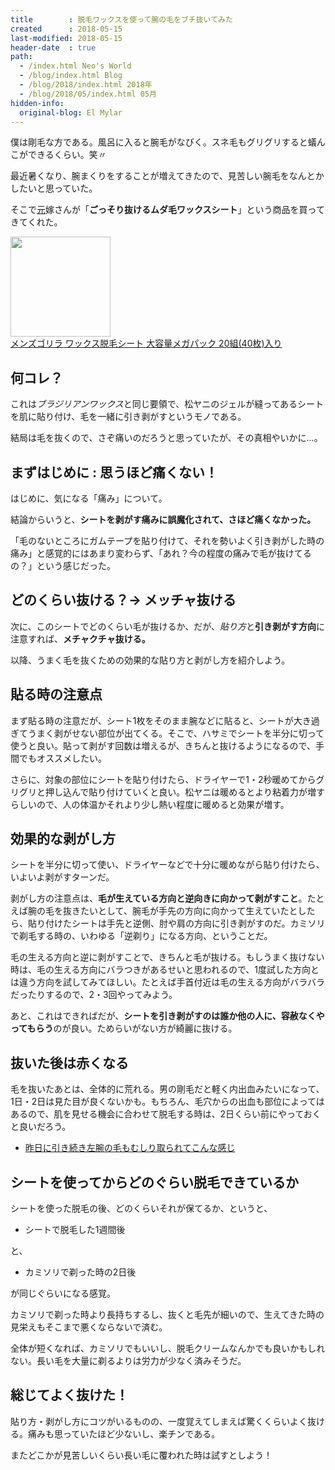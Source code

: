 ```yaml
---
title        : 脱毛ワックスを使って腕の毛をブチ抜いてみた
created      : 2018-05-15
last-modified: 2018-05-15
header-date  : true
path:
  - /index.html Neo's World
  - /blog/index.html Blog
  - /blog/2018/index.html 2018年
  - /blog/2018/05/index.html 05月
hidden-info:
  original-blog: El Mylar
---
```


僕は剛毛な方である。風呂に入ると腕毛がなびく。スネ毛もグリグリすると蟻んこができるくらい。笑〃

最近暑くなり、腕まくりをすることが増えてきたので、見苦しい腕毛をなんとかしたいと思っていた。

そこで<ins datetime="2021-03-26T00:00Z">元</ins>嫁さんが「**ごっそり抜けるムダ毛ワックスシート**」という商品を買ってきてくれた。

<div class="ad-amazon">
  <div class="ad-amazon-image">
    <a href="https://www.amazon.co.jp/dp/B01K40KWHQ?tag=neos21-22&amp;linkCode=osi&amp;th=1&amp;psc=1">
      <img src="https://m.media-amazon.com/images/I/61HPrggjssL._SL160_.jpg" width="160" height="160">
    </a>
  </div>
  <div class="ad-amazon-info">
    <div class="ad-amazon-title">
      <a href="https://www.amazon.co.jp/dp/B01K40KWHQ?tag=neos21-22&amp;linkCode=osi&amp;th=1&amp;psc=1">メンズゴリラ ワックス脱毛シート 大容量メガパック 20組(40枚)入り</a>
    </div>
  </div>
</div>

## 何コレ？

これは*ブラジリアンワックス*と同じ要領で、松ヤニのジェルが縫ってあるシートを肌に貼り付け、毛を一緒に引き剥がすというモノである。

結局は毛を抜くので、さぞ痛いのだろうと思っていたが、その真相やいかに…。

## まずはじめに : 思うほど痛くない！

はじめに、気になる「痛み」について。

結論からいうと、**シートを剥がす痛みに誤魔化されて、さほど痛くなかった。**

「毛のないところにガムテープを貼り付けて、それを勢いよく引き剥がした時の痛み」と感覚的にはあまり変わらず、「あれ？今の程度の痛みで毛が抜けてるの？」という感じだった。

## どのくらい抜ける？→ メッチャ抜ける

次に、このシートでどのくらい毛が抜けるか、だが、*貼り方*と**引き剥がす方向**に注意すれば、**メチャクチャ抜ける。**

以降、うまく毛を抜くための効果的な貼り方と剥がし方を紹介しよう。

## 貼る時の注意点

まず貼る時の注意だが、シート1枚をそのまま腕などに貼ると、シートが大き過ぎてうまく剥がせない部位が出てくる。そこで、ハサミでシートを半分に切って使うと良い。貼って剥がす回数は増えるが、きちんと抜けるようになるので、手間でもオススメしたい。

さらに、対象の部位にシートを貼り付けたら、ドライヤーで1・2秒暖めてからグリグリと押し込んで貼り付けていくと良い。松ヤニは暖めるとより粘着力が増すらしいので、人の体温かそれより少し熱い程度に暖めると効果が増す。

## 効果的な剥がし方

シートを半分に切って使い、ドライヤーなどで十分に暖めながら貼り付けたら、いよいよ剥がすターンだ。

剥がし方の注意点は、**毛が生えている方向と逆向きに向かって剥がすこと**。たとえば腕の毛を抜きたいとして、腕毛が手先の方向に向かって生えていたとしたら、貼り付けたシートは手先と逆側、肘や肩の方向に引き剥がすのだ。カミソリで剃毛する時の、いわゆる「逆剃り」になる方向、ということだ。

毛の生える方向と逆に剥がすことで、きちんと毛が抜ける。もしうまく抜けない時は、毛の生える方向にバラつきがあるせいと思われるので、1度試した方向とは違う方向を試してみてほしい。たとえば手首付近は毛の生える方向がバラバラだったりするので、2・3回やってみよう。

あと、これはできればだが、**シートを引き剥がすのは誰か他の人に、容赦なくやってもらう**のが良い。ためらいがない方が綺麗に抜ける。

## 抜いた後は赤くなる

毛を抜いたあとは、全体的に荒れる。男の剛毛だと軽く内出血みたいになって、1日・2日は見た目が良くないかも。もちろん、毛穴からの出血も部位によってはあるので、肌を見せる機会に合わせて脱毛する時は、2日くらい前にやっておくと良いだろう。

- [昨日に引き続き左腕の毛もむしり取られてこんな感じ](https://www.instagram.com/p/BiOnorxhtcu/)

## シートを使ってからどのぐらい脱毛できているか

シートを使った脱毛の後、どのくらいそれが保てるか、というと、

- シートで脱毛した1週間後

と、

- カミソリで剃った時の2日後

が同じぐらいになる感覚。

カミソリで剃った時より長持ちするし、抜くと毛先が細いので、生えてきた時の見栄えもそこまで悪くならないで済む。

全体が短くなれば、カミソリでもいいし、脱毛クリームなんかでも良いかもしれない。長い毛を大量に剃るよりは労力が少なく済みそうだ。

## 総じてよく抜けた！

貼り方・剥がし方にコツがいるものの、一度覚えてしまえば驚くくらいよく抜ける。痛みも思っていたほど少ないし、楽チンである。

またどこかが見苦しいくらい長い毛に覆われた時は試すとしよう！
